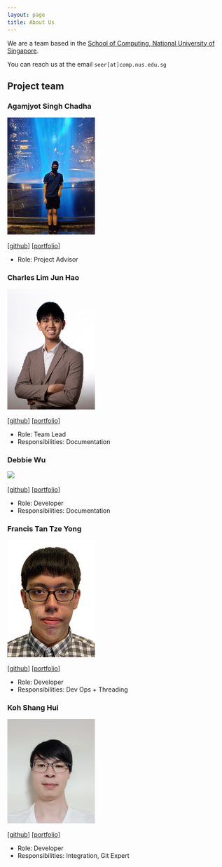 ```yaml
---
layout: page
title: About Us
---
```


We are a team based in the [School of Computing, National University of Singapore](http://www.comp.nus.edu.sg).

You can reach us at the email `seer[at]comp.nus.edu.sg`

## Project team

### Agamjyot Singh Chadha

<img src="images/garfield-oo7.png" width="200px">

[[github](https://github.com/garfield-oo7)]
[[portfolio](team/johndoe.md)]

* Role: Project Advisor

### Charles Lim Jun Hao

<img src="images/charleslimjh.png" width="200px">

[[github](http://github.com/charleslimjh)]
[[portfolio](team/charleslimjh.md)]

* Role: Team Lead
* Responsibilities: Documentation

### Debbie Wu

<img src="images/debbiewu.png" width="200px">

[[github](http://github.com/debwy)] [[portfolio](team/debbiewu.md)]

* Role: Developer
* Responsibilities: Documentation

### Francis Tan Tze Yong

<img src="images/francis-tan.png" width="200px">

[[github](http://github.com/Francis-Tan)]
[[portfolio](team/francis-tan.md)]

* Role: Developer
* Responsibilities: Dev Ops + Threading

### Koh Shang Hui

<img src="images/prearo.png" width="200px">

[[github](http://github.com/prearo)]
[[portfolio](team/prearo.md)]

* Role: Developer
* Responsibilities: Integration, Git Expert
